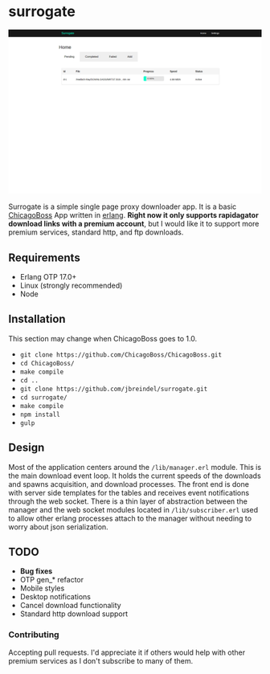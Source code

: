 # surrogate

![Alt text](/screens/surrogate.png)

Surrogate is a simple single page proxy downloader app. It is a basic [ChicagoBoss](http://chicagoboss.org/) App written in [erlang](http://www.erlang.org/). **Right now it only supports rapidagator download links with a premium account**, but I would like it to support more premium services, standard http, and ftp downloads. 

## Requirements
- Erlang OTP 17.0+
- Linux (strongly recommended)
- Node

## Installation
This section may change when ChicagoBoss goes to 1.0.

- `git clone https://github.com/ChicagoBoss/ChicagoBoss.git`
- `cd ChicagoBoss/`
- `make compile`
- `cd ..`
- `git clone https://github.com/jbreindel/surrogate.git`
- `cd surrogate/`
- `make compile`
- `npm install`
- `gulp`

## Design
Most of the application centers around the `/lib/manager.erl` module. This is the main download event loop. It holds the current speeds of the downloads and spawns acquisition, and download processes. The front end is done with server side templates for the tables and receives event notifications through the web socket. There is a thin layer of abstraction between the manager and the web socket modules located in `/lib/subscriber.erl` used to allow other erlang processes attach to the manager without needing to worry about json serialization.

## TODO
- **Bug fixes**
- OTP gen_* refactor
- Mobile styles
- Desktop notifications
- Cancel download functionality
- Standard http download support

### Contributing
Accepting pull requests. I'd appreciate it if others would help with other premium services as I don't subscribe to many of them.
